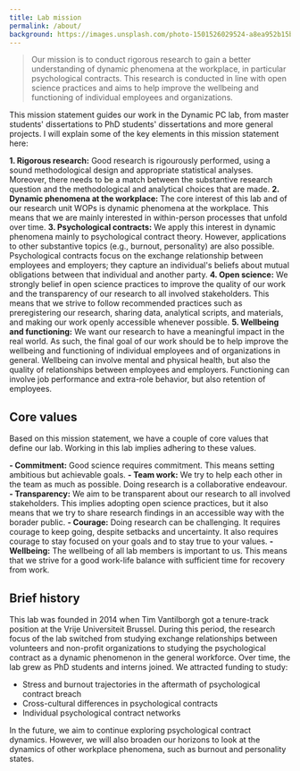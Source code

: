 ```yaml
---
title: Lab mission
permalink: /about/
background: https://images.unsplash.com/photo-1501526029524-a8ea952b15be?ixid=MXwxMjA3fDB8MHxwaG90by1wYWdlfHx8fGVufDB8fHw%3D&ixlib=rb-1.2.1&auto=format&fit=crop&w=1950&q=80
---
```


> Our mission is to conduct rigorous research to gain a better understanding of dynamic phenomena at the workplace, in particular psychological contracts. This research is conducted in line with open science practices and aims to help improve the wellbeing and functioning of individual employees and organizations.

This mission statement guides our work in the Dynamic PC lab, from master students' dissertations to PhD students' dissertations and more general projects. I will explain some of the key elements in this mission statement here:

**1. Rigorous research:** Good research is rigourously performed, using a sound methodological design and appropriate statistical analyses. Moreover, there needs to be a match between the substantive research question and the methodological and analytical choices that are made.
**2. Dynamic phenomena at the workplace:** The core interest of this lab and of our research unit WOPs is dynamic phenomena at the workplace. This means that we are mainly interested in within-person processes that unfold over time.
**3. Psychological contracts:** We apply this interest in dynamic phenomena mainly to psychological contract theory. However, applications to other substantive topics (e.g., burnout, personality) are also possible. Psychological contracts focus on the exchange relationship between employees and employers; they capture an individual's beliefs about mutual obligations between that individual and another party.
**4. Open science:** We strongly belief in open science practices to improve the quality of our work and the transparency of our research to all involved stakeholders. This means that we strive to follow recommended practices such as preregistering our research, sharing data, analytical scripts, and materials, and making our work openly accessible whenever possible.
**5. Wellbeing and functioning:** We want our research to have a meaningful impact in the real world. As such, the final goal of our work should be to help improve the wellbeing and functioning of individual employees and of organizations in general. Wellbeing can involve mental and physical health, but also the quality of relationships between employees and employers. Functioning can involve job performance and extra-role behavior, but also retention of employees.

## Core values

Based on this mission statement, we have a couple of core values that define our lab. Working in this lab implies adhering to these values.

**- Commitment:** Good science requires commitment. This means setting ambitious but achievable goals.
**- Team work:** We try to help each other in the team as much as possible. Doing research is a collaborative endeavour.
**- Transparency:** We aim to be transparent about our research to all involved stakeholders. This implies adopting open science practices, but it also means that we try to share research findings in an accessible way with the borader public.
**- Courage:** Doing research can be challenging. It requires courage to keep going, despite setbacks and uncertainty. It also requires courage to stay focused on your goals and to stay true to your values.
**- Wellbeing:** The wellbeing of all lab members is important to us. This means that we strive for a good work-life balance with sufficient time for recovery from work. 

## Brief history

This lab was founded in 2014 when Tim Vantilborgh got a tenure-track position at the Vrije Universiteit Brussel. During this period, the research focus of the lab switched from studying exchange relationships between volunteers and non-profit organizations to studying the psychological contract as a dynamic phenomenon in the general workforce. Over time, the lab grew as PhD students and interns joined. We attracted funding to study:

- Stress and burnout trajectories in the aftermath of psychological contract breach
- Cross-cultural differences in psychological contracts
- Individual psychological contract networks

In the future, we aim to continue exploring psychological contract dynamics. However, we will also broaden our horizons to look at the dynamics of other workplace phenomena, such as burnout and personality states.